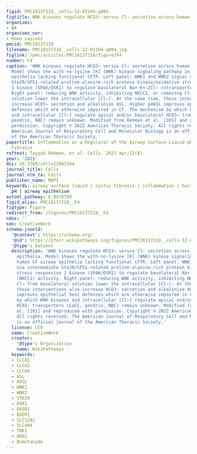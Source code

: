 ```yaml
---
figid: PMC10137218__cells-12-01104-g004
figtitle: WNK kinases regulate HCO3− versus Cl− secretion across human airway epithelia
organisms:
- NA
organisms_ner:
- Homo sapiens
pmcid: PMC10137218
filename: PMC10137218__cells-12-01104-g004.jpg
figlink: /pmc/articles/PMC10137218/figure/F4
number: F4
caption: 'WNK kinases regulate HCO3− versus Cl− secretion across human airway epithelia.
  Model shows the with-no-lysine [K] (WNK) kinase signaling pathway in human CF airway
  epithelia lacking functional CFTR. Left panel: WNK1 and WNK2 signal via intermediate
  Ste20/SPS1-related proline-alanine-rich protein kinase/oxidative stress responsive
  1 kinase (SPAK/OSR1) to regulate basolateral Na+-K+-2Cl− cotransporter (NKCC1) activity.
  Right panel: reducing WNK activity, inhibiting NKCC1, or removing Cl− from basolateral
  solution lower the intracellular [Cl−]. At the same time, these interventions also
  increase HCO3− secretion and alkalinize ASL. Higher pHASL improves epithelial host
  defenses which are otherwise impaired in CF. The mechanism by which WNK kinases
  and intracellular [Cl−] regulate apical and/or basolateral HCO3− transporters (CaCC,
  pendrin, NBC) remain unknown. Modified from Rehman et al. [101] and reproduced with
  permission. Copyright © 2022 American Thoracic Society. All rights reserved. The
  American Journal of Respiratory Cell and Molecular Biology is an official journal
  of the American Thoracic Society.'
papertitle: Inflammation as a Regulator of the Airway Surface Liquid pH in Cystic
  Fibrosis
reftext: Tayyab Rehman, et al. Cells. 2023 Apr;12(8).
year: '2023'
doi: 10.3390/cells12081104
journal_title: Cells
journal_nlm_ta: Cells
publisher_name: MDPI
keywords: airway surface liquid | cystic fibrosis | inflammation | host defense |
  pH | airway epithelium
automl_pathway: 0.9470789
figid_alias: PMC10137218__F4
figtype: Figure
redirect_from: /figures/PMC10137218__F4
ndex: ''
seo: CreativeWork
schema-jsonld:
  '@context': https://schema.org/
  '@id': https://pfocr.wikipathways.org/figures/PMC10137218__cells-12-01104-g004.html
  '@type': Dataset
  description: 'WNK kinases regulate HCO3− versus Cl− secretion across human airway
    epithelia. Model shows the with-no-lysine [K] (WNK) kinase signaling pathway in
    human CF airway epithelia lacking functional CFTR. Left panel: WNK1 and WNK2 signal
    via intermediate Ste20/SPS1-related proline-alanine-rich protein kinase/oxidative
    stress responsive 1 kinase (SPAK/OSR1) to regulate basolateral Na+-K+-2Cl− cotransporter
    (NKCC1) activity. Right panel: reducing WNK activity, inhibiting NKCC1, or removing
    Cl− from basolateral solution lower the intracellular [Cl−]. At the same time,
    these interventions also increase HCO3− secretion and alkalinize ASL. Higher pHASL
    improves epithelial host defenses which are otherwise impaired in CF. The mechanism
    by which WNK kinases and intracellular [Cl−] regulate apical and/or basolateral
    HCO3− transporters (CaCC, pendrin, NBC) remain unknown. Modified from Rehman et
    al. [101] and reproduced with permission. Copyright © 2022 American Thoracic Society.
    All rights reserved. The American Journal of Respiratory Cell and Molecular Biology
    is an official journal of the American Thoracic Society.'
  license: CC0
  name: CreativeWork
  creator:
    '@type': Organization
    name: WikiPathways
  keywords:
  - CLCA1
  - CLCA2
  - CLCA4
  - ASL
  - ADSL
  - WNK1
  - WNK2
  - STK39
  - OSR1
  - OXSR1
  - OSER1
  - SLC12A2
  - SLC4A4
  - TBK1
  - BRD2
  - Bumetanide
---
```

